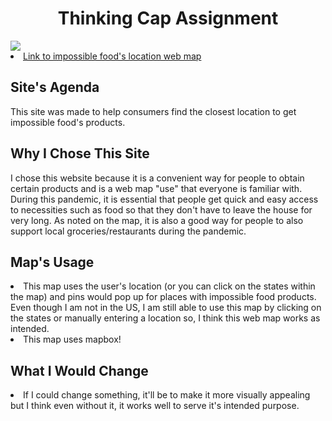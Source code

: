 
<h1><b><center> Thinking Cap Assignment </center> </b> </h1>
<img src="https://github.com/natgrace/DH151/blob/main/Week1/images/Screen%20Shot%202021-04-04%20at%2022.53.10.png?raw=true">

<li> <a href="https://impossiblefoods.com/locations/">Link to impossible food's location web map</a> </li>

<h2> Site's Agenda </h2>
This site was made to help consumers find the closest location to get impossible food's products.

<h2> Why I Chose This Site </h2>
I chose this website because it is a convenient way for people to obtain certain products and is a web map "use" that everyone is familiar with. During this pandemic, it is essential that people get quick and easy access to necessities such as food so that they don't have to leave the house for very long. As noted on the map, it is also a good way for people to also support local groceries/restaurants during the pandemic.

<h2> Map's Usage </h2>
<li> This map uses the user's location (or you can click on the states within the map) and pins would pop up for places with impossible food products. Even though I am not in the US, I am still able to use this map by clicking on the states or manually entering a location so, I think this web map works as intended.
<li> This map uses mapbox! </li>

<h2> What I Would Change </h2>
<li> If I could change something, it'll be to make it more visually appealing but I think even without it, it works well to serve it's intended purpose. 
